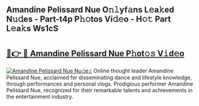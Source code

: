 ## Amandine Pelissard Nue O𝚗𝚕yf𝚊ns L𝚎a𝚔ed N𝚞𝚍es - Part-t4p P𝚑𝚘tos Vi𝚍𝚎o - H𝚘𝚝 Part L𝚎a𝚔s Ws1cS

# <h2><a href="http://kfc9vv3.oniu.top/?m=Amandine+Pelissard+Nue">🔗👉 🔴 Amandine Pelissard Nue P𝚑ot𝚘𝚜 V𝚒d𝚎o</a></h2>

[![Amandine Pelissard Nue Nu𝚍e𝚜](https://i.imgur.com/0qMVB7G.gif)](http://kfc9vv3.oniu.top/?m=Amandine+Pelissard+Nue)
Online thought leader Amandine Pelissard Nue, acclaimed for disseminating dance and lifestyle knowledge, through performances and personal vlogs. Prodigious performer Amandine Pelissard Nue, recognized for their remarkable talents and achievements in the entertainment industry.  
